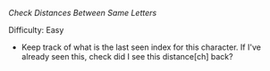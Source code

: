 *Check Distances Between Same Letters*

Difficulty: Easy
- Keep track of what is the last seen index for this character. If I've already
  seen this, check did I see this distance[ch] back?
